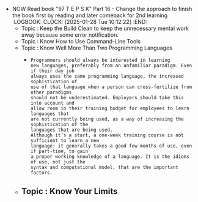 - NOW Read book "97 T E P S K" Part 16 - Change the approach to finish the book first by reading and later comeback for 2nd learning
  :LOGBOOK:
  CLOCK: [2025-01-28 Tue 10:12:22]
  :END:
	- Topic : Keep the Build Clean to keep the unnecessary mental work away because some error notification.
	- Topic : Know How to Use Command-Line Tools
	- Topic : Know Well More Than Two Programming Languages
		- ```apl
		  Programmers should always be interested in learning
		  new languages, preferably from an unfamiliar paradigm. Even if their day job
		  always uses the same programming language, the increased sophistication of
		  use of that language when a person can cross-fertilize from other paradigms
		  should not be underestimated. Employers should take this into account and
		  allow room in their training budget for employees to learn languages that
		  are not currently being used, as a way of increasing the sophistication of the
		  languages that are being used.
		  Although it’s a start, a one-week training course is not sufficient to learn a new
		  language: it generally takes a good few months of use, even if part-time, to gain
		  a proper working knowledge of a language. It is the idioms of use, not just the
		  syntax and computational model, that are the important factors.
		  ```
	- Topic : Know Your Limits
		-